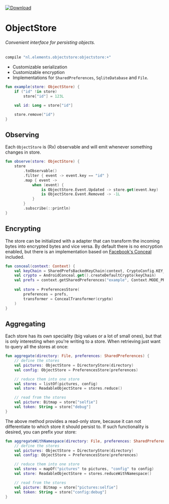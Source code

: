 [ ![Download](https://api.bintray.com/packages/elementsinteractive/maven/ObjectStore/images/download.svg) ](https://bintray.com/elementsinteractive/maven/ObjectStore/_latestVersion)
# ObjectStore
###### Convenient interface for persisting objects.
``` groovy
compile "nl.elements.objectstore:objectstore:+"
```
- Customizable serialization
- Customizable encryption
- Implementations for `SharedPreferences`, `SqliteDatabase` and `File`.
 
```kotlin
fun example(store: ObjectStore) {
    if ("id" !in store)
        store["id"] = 123L

    val id: Long = store["id"]

    store.remove("id")
}
```

## Observing
Each `ObjectStore` is (Rx) observable and will emit whenever something changes in store. 

```kotlin
fun observe(store: ObjectStore) {
    store
        .toObservable()
        .filter { event -> event.key == "id" }
        .map { event ->
            when (event) {
                is ObjectStore.Event.Updated -> store.get(event.key)
                is ObjectStore.Event.Removed -> -1L
            }
        }
        .subscribe(::println)
}
``` 

## Encrypting
The store can be initialized with a adapter that can transform the incoming bytes into encrypted bytes and vice versa. By default there is no encryption enabled, but there is an implementation based on [Facebook's Conceal](https://github.com/facebook/conceal) included.
```kotlin
fun conceal(context: Context) {
    val keyChain = SharedPrefsBackedKeyChain(context, CryptoConfig.KEY_256)
    val crypto = AndroidConceal.get().createDefaultCrypto(keyChain)
    val prefs = context.getSharedPreferences("example", Context.MODE_PRIVATE)
    
    val store = PreferencesStore(
        preferences = prefs,
        transformer = ConcealTransformer(crypto)
    )
}
```

## Aggregating
Each store has its own speciality (big values or a lot of small ones), but that is only interesting when you're writing to a store. When retrieving just want to query all the stores at once:
```kotlin
fun aggregate(directory: File, preferences: SharedPreferences) {
    // define the stores
    val pictures: ObjectStore = DirectoryStore(directory)
    val config: ObjectStore = PreferencesStore(preferences)

    // reduce them into one store
    val stores = listOf(pictures, config)
    val store: ReadableObjectStore = stores.reduce()

    // read from the stores
    val picture: Bitmap = store["selfie"]
    val token: String = store["debug"]
}
```

The above method provides a read-only store, because it can not differentiate to which store it should persist to. If such functionality is desired, you can prefix your store:

```kotlin
fun aggregateWithNamespace(directory: File, preferences: SharedPreferences) {
    // define the stores
    val pictures: ObjectStore = DirectoryStore(directory)
    val config: ObjectStore = PreferencesStore(preferences)

    // reduce them into one store
    val stores = mapOf("pictures" to pictures, "config" to config)
    val store: ReadableObjectStore = stores.reduceWithNamespace()

    // read from the stores
    val picture: Bitmap = store["pictures:selfie"]
    val token: String = store["config:debug"]
}
```
